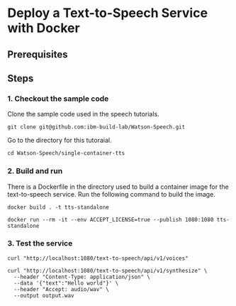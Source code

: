 # Deploy a Text-to-Speech Service with Docker

## Prerequisites

## Steps

### 1. Checkout the sample code
Clone the sample code used in the speech tutorials.
```
git clone git@github.com:ibm-build-lab/Watson-Speech.git
```
Go to the directory for this tutoraial.
```
cd Watson-Speech/single-container-tts
```

### 2. Build and run
There is a Dockerfile in the directory used to build a container image for the text-to-speech service. Run the following command to build the image.
```
docker build . -t tts-standalone
```
```
docker run --rm -it --env ACCEPT_LICENSE=true --publish 1080:1080 tts-standalone
```

### 3. Test the service

```
curl "http://localhost:1080/text-to-speech/api/v1/voices"
```
```
curl "http://localhost:1080/text-to-speech/api/v1/synthesize" \
  --header "Content-Type: application/json" \
  --data '{"text":"Hello world"}' \
  --header "Accept: audio/wav" \
  --output output.wav
```

